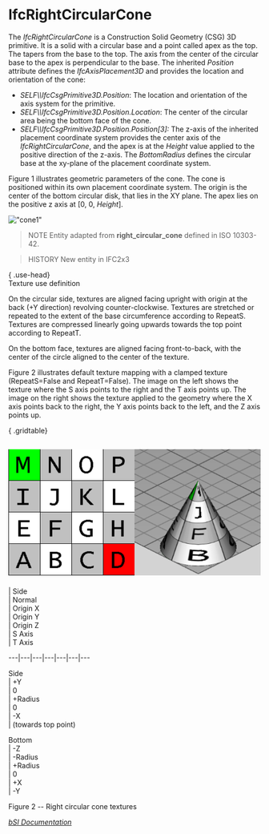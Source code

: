 IfcRightCircularCone
====================
The _IfcRightCircularCone_ is a Construction Solid Geometry (CSG) 3D
primitive. It is a solid with a circular base and a point called apex as the
top. The tapers from the base to the top. The axis from the center of the
circular base to the apex is perpendicular to the base. The inherited
_Position_ attribute defines the _IfcAxisPlacement3D_ and provides the
location and orientation of the cone:  
  
* _SELF\\\IfcCsgPrimitive3D.Position_: The location and orientation of the axis system for the primitive.   
* _SELF\\\IfcCsgPrimitive3D.Position.Location_: The center of the circular area being the bottom face of the cone.  
* _SELF\\\IfcCsgPrimitive3D.Position.Position[3]:_ The z-axis of the inherited placement coordinate system provides the center axis of the _IfcRightCircularCone_, and the apex is at the _Height_ value applied to the positive direction of the z-axis. The _BottomRadius_ defines the circular base at the xy-plane of the placement coordinate system.  
  
Figure 1 illustrates geometric parameters of the cone. The cone is positioned
within its own placement coordinate system. The origin is the center of the
bottom circular disk, that lies in the XY plane. The apex lies on the positive
z axis at [0, 0, _Height_].  
  
!["cone1"](figures/ifcrightcircularcone-layout1.png "Figure 1 -- Right
circular cone geometry")  
  
> NOTE  Entity adapted from **right_circular_cone** defined in ISO 10303-42.  
  
> HISTORY  New entity in IFC2x3  
  
{ .use-head}  
Texture use definition  
  
On the circular side, textures are aligned facing upright with origin at the
back (+Y direction) revolving counter-clockwise. Textures are stretched or
repeated to the extent of the base circumference according to RepeatS.
Textures are compressed linearly going upwards towards the top point according
to RepeatT.  
  
On the bottom face, textures are aligned facing front-to-back, with the center
of the circle aligned to the center of the texture.  
  
Figure 2 illustrates default texture mapping with a clamped texture
(RepeatS=False and RepeatT=False). The image on the left shows the texture
where the S axis points to the right and the T axis points up. The image on
the right shows the texture applied to the geometry where the X axis points
back to the right, the Y axis points back to the left, and the Z axis points
up.  
  
{ .gridtable}  
  
![texture](figures/ifcrightcircularcone-texture.png)  
---  
  
  
  
  
| Side  
| Normal  
| Origin X  
| Origin Y  
| Origin Z  
| S Axis  
| T Axis  
  
---|---|---|---|---|---|---  
  
  
Side  
| +Y  
| 0  
| +Radius  
| 0  
| -X  
| (towards top point)  
  
  
  
Bottom  
| -Z  
| -Radius  
| +Radius  
| 0  
| +X  
| -Y  
  
  
  
  
  

Figure 2 -- Right circular cone textures  
  
  
  
[ _bSI
Documentation_](https://standards.buildingsmart.org/IFC/DEV/IFC4_2/FINAL/HTML/schema/ifcgeometricmodelresource/lexical/ifcrightcircularcone.htm)


